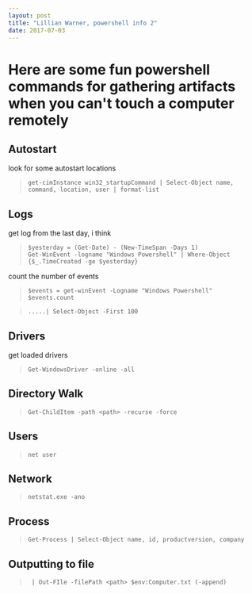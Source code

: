 ```yaml
---
layout: post
title: "Lillian Warner, powershell info 2"
date: 2017-07-03
---
```

# Here are some fun powershell commands for gathering artifacts when you can't touch a computer remotely

## Autostart
<p> look for some autostart locations </p>
<blockquote><p><code>get-cimInstance win32_startupCommand | Select-Object name, command, location, user | format-list</code></p>
</blockquote>

## Logs
<p>get log from the last day, i think</p>
<blockquote><p><code>$yesterday = (Get-Date) - (New-TimeSpan -Days 1)
Get-WinEvent -logname "Windows Powershell" | Where-Object {$_.TimeCreated -ge $yesterday} </code></p>
</blockquote>

<p>count the number of events</p>
<blockquote><p><code>$events = get-winEvent -Logname "Windows Powershell"
$events.count</code></p>
</blockquote>

<blockquote><p><code>.....| Select-Object -First 100</code></p>
</blockquote>

## Drivers
<p> get loaded drivers </p>
<blockquote><p><code>Get-WindowsDriver -online -all </code></p>
</blockquote>

## Directory Walk
<blockquote><p><code>Get-ChildItem -path &lt;path&gt; -recurse -force </code></p>
</blockquote>

## Users
<blockquote><p><code>net user</code></p>
</blockquote>

## Network
<blockquote><p><code>netstat.exe -ano</code></p>
</blockquote>

## Process
<blockquote><p><code>Get-Process | Select-Object name, id, productversion, company</code></p>
</blockquote>

## Outputting to file
<blockquote><p><code> | Out-FIle -filePath &lt;path&gt; $env:Computer.txt (-append) </code></p> 
</blockquote>
